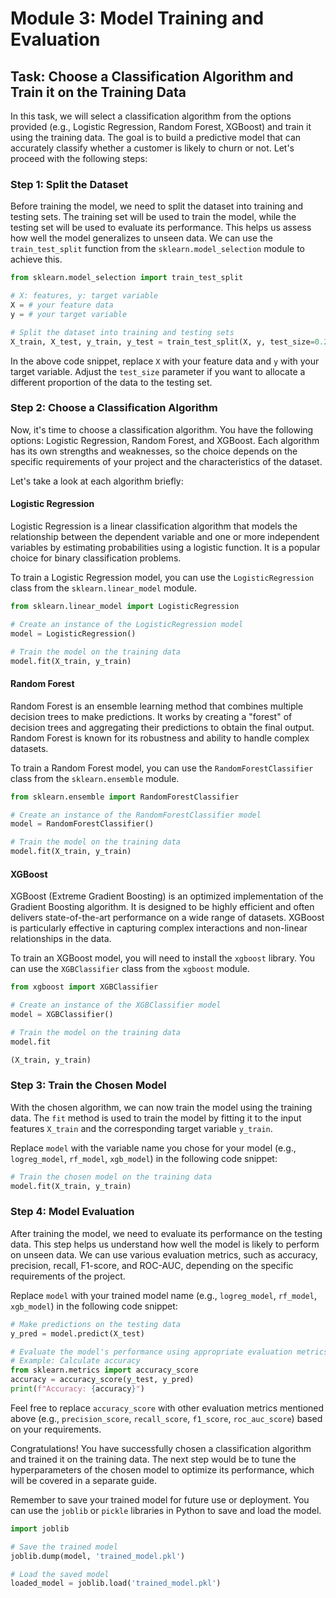 # Module 3: Model Training and Evaluation

## Task: Choose a Classification Algorithm and Train it on the Training Data

In this task, we will select a classification algorithm from the options provided (e.g., Logistic Regression, Random Forest, XGBoost) and train it using the training data. The goal is to build a predictive model that can accurately classify whether a customer is likely to churn or not. Let's proceed with the following steps:

### Step 1: Split the Dataset

Before training the model, we need to split the dataset into training and testing sets. The training set will be used to train the model, while the testing set will be used to evaluate its performance. This helps us assess how well the model generalizes to unseen data. We can use the `train_test_split` function from the `sklearn.model_selection` module to achieve this.

```python
from sklearn.model_selection import train_test_split

# X: features, y: target variable
X = # your feature data
y = # your target variable

# Split the dataset into training and testing sets
X_train, X_test, y_train, y_test = train_test_split(X, y, test_size=0.2, random_state=42)
```

In the above code snippet, replace `X` with your feature data and `y` with your target variable. Adjust the `test_size` parameter if you want to allocate a different proportion of the data to the testing set.

### Step 2: Choose a Classification Algorithm

Now, it's time to choose a classification algorithm. You have the following options: Logistic Regression, Random Forest, and XGBoost. Each algorithm has its own strengths and weaknesses, so the choice depends on the specific requirements of your project and the characteristics of the dataset.

Let's take a look at each algorithm briefly:

#### Logistic Regression

Logistic Regression is a linear classification algorithm that models the relationship between the dependent variable and one or more independent variables by estimating probabilities using a logistic function. It is a popular choice for binary classification problems.

To train a Logistic Regression model, you can use the `LogisticRegression` class from the `sklearn.linear_model` module.

```python
from sklearn.linear_model import LogisticRegression

# Create an instance of the LogisticRegression model
model = LogisticRegression()

# Train the model on the training data
model.fit(X_train, y_train)
```

#### Random Forest

Random Forest is an ensemble learning method that combines multiple decision trees to make predictions. It works by creating a "forest" of decision trees and aggregating their predictions to obtain the final output. Random Forest is known for its robustness and ability to handle complex datasets.

To train a Random Forest model, you can use the `RandomForestClassifier` class from the `sklearn.ensemble` module.

```python
from sklearn.ensemble import RandomForestClassifier

# Create an instance of the RandomForestClassifier model
model = RandomForestClassifier()

# Train the model on the training data
model.fit(X_train, y_train)
```

#### XGBoost

XGBoost (Extreme Gradient Boosting) is an optimized implementation of the Gradient Boosting algorithm. It is designed to be highly efficient and often delivers state-of-the-art performance on a wide range of datasets. XGBoost is particularly effective in capturing complex interactions and non-linear relationships in the data.

To train an XGBoost model, you will need to install the `xgboost` library. You can use the `XGBClassifier` class from the `xgboost` module.

```python
from xgboost import XGBClassifier

# Create an instance of the XGBClassifier model
model = XGBClassifier()

# Train the model on the training data
model.fit

(X_train, y_train)
```

### Step 3: Train the Chosen Model

With the chosen algorithm, we can now train the model using the training data. The `fit` method is used to train the model by fitting it to the input features `X_train` and the corresponding target variable `y_train`.

Replace `model` with the variable name you chose for your model (e.g., `logreg_model`, `rf_model`, `xgb_model`) in the following code snippet:

```python
# Train the chosen model on the training data
model.fit(X_train, y_train)
```

### Step 4: Model Evaluation

After training the model, we need to evaluate its performance on the testing data. This step helps us understand how well the model is likely to perform on unseen data. We can use various evaluation metrics, such as accuracy, precision, recall, F1-score, and ROC-AUC, depending on the specific requirements of the project.

Replace `model` with your trained model name (e.g., `logreg_model`, `rf_model`, `xgb_model`) in the following code snippet:

```python
# Make predictions on the testing data
y_pred = model.predict(X_test)

# Evaluate the model's performance using appropriate evaluation metrics
# Example: Calculate accuracy
from sklearn.metrics import accuracy_score
accuracy = accuracy_score(y_test, y_pred)
print(f"Accuracy: {accuracy}")
```

Feel free to replace `accuracy_score` with other evaluation metrics mentioned above (e.g., `precision_score`, `recall_score`, `f1_score`, `roc_auc_score`) based on your requirements.

Congratulations! You have successfully chosen a classification algorithm and trained it on the training data. The next step would be to tune the hyperparameters of the chosen model to optimize its performance, which will be covered in a separate guide.

Remember to save your trained model for future use or deployment. You can use the `joblib` or `pickle` libraries in Python to save and load the model.

```python
import joblib

# Save the trained model
joblib.dump(model, 'trained_model.pkl')

# Load the saved model
loaded_model = joblib.load('trained_model.pkl')
```

